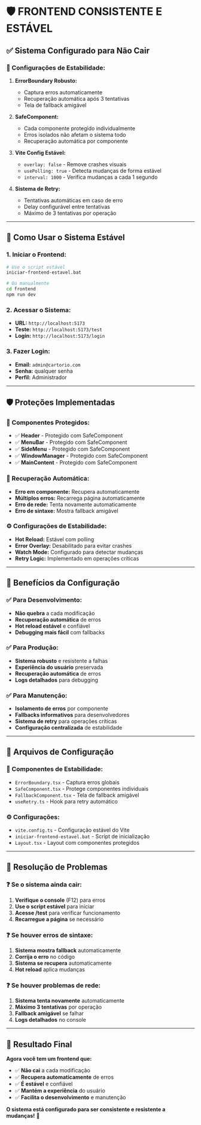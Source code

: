 # 🛡️ **FRONTEND CONSISTENTE E ESTÁVEL**

## ✅ **Sistema Configurado para Não Cair**

### **🔧 Configurações de Estabilidade:**

1. **ErrorBoundary Robusto:**
   - Captura erros automaticamente
   - Recuperação automática após 3 tentativas
   - Tela de fallback amigável

2. **SafeComponent:**
   - Cada componente protegido individualmente
   - Erros isolados não afetam o sistema todo
   - Recuperação automática por componente

3. **Vite Config Estável:**
   - `overlay: false` - Remove crashes visuais
   - `usePolling: true` - Detecta mudanças de forma estável
   - `interval: 1000` - Verifica mudanças a cada 1 segundo

4. **Sistema de Retry:**
   - Tentativas automáticas em caso de erro
   - Delay configurável entre tentativas
   - Máximo de 3 tentativas por operação

---

## 🚀 **Como Usar o Sistema Estável**

### **1. Iniciar o Frontend:**
```bash
# Use o script estável
iniciar-frontend-estavel.bat

# Ou manualmente
cd frontend
npm run dev
```

### **2. Acessar o Sistema:**
- **URL:** `http://localhost:5173`
- **Teste:** `http://localhost:5173/test`
- **Login:** `http://localhost:5173/login`

### **3. Fazer Login:**
- **Email:** `admin@cartorio.com`
- **Senha:** qualquer senha
- **Perfil:** Administrador

---

## 🛡️ **Proteções Implementadas**

### **📱 Componentes Protegidos:**
- ✅ **Header** - Protegido com SafeComponent
- ✅ **MenuBar** - Protegido com SafeComponent
- ✅ **SideMenu** - Protegido com SafeComponent
- ✅ **WindowManager** - Protegido com SafeComponent
- ✅ **MainContent** - Protegido com SafeComponent

### **🔄 Recuperação Automática:**
- **Erro em componente:** Recupera automaticamente
- **Múltiplos erros:** Recarrega página automaticamente
- **Erro de rede:** Tenta novamente automaticamente
- **Erro de sintaxe:** Mostra fallback amigável

### **⚙️ Configurações de Estabilidade:**
- **Hot Reload:** Estável com polling
- **Error Overlay:** Desabilitado para evitar crashes
- **Watch Mode:** Configurado para detectar mudanças
- **Retry Logic:** Implementado em operações críticas

---

## 🎯 **Benefícios da Configuração**

### **✅ Para Desenvolvimento:**
- **Não quebra** a cada modificação
- **Recuperação automática** de erros
- **Hot reload estável** e confiável
- **Debugging mais fácil** com fallbacks

### **✅ Para Produção:**
- **Sistema robusto** e resistente a falhas
- **Experiência do usuário** preservada
- **Recuperação automática** de erros
- **Logs detalhados** para debugging

### **✅ Para Manutenção:**
- **Isolamento de erros** por componente
- **Fallbacks informativos** para desenvolvedores
- **Sistema de retry** para operações críticas
- **Configuração centralizada** de estabilidade

---

## 🔧 **Arquivos de Configuração**

### **📁 Componentes de Estabilidade:**
- `ErrorBoundary.tsx` - Captura erros globais
- `SafeComponent.tsx` - Protege componentes individuais
- `FallbackComponent.tsx` - Tela de fallback amigável
- `useRetry.ts` - Hook para retry automático

### **⚙️ Configurações:**
- `vite.config.ts` - Configuração estável do Vite
- `iniciar-frontend-estavel.bat` - Script de inicialização
- `Layout.tsx` - Layout com componentes protegidos

---

## 🚨 **Resolução de Problemas**

### **❓ Se o sistema ainda cair:**
1. **Verifique o console** (F12) para erros
2. **Use o script estável** para iniciar
3. **Acesse /test** para verificar funcionamento
4. **Recarregue a página** se necessário

### **❓ Se houver erros de sintaxe:**
1. **Sistema mostra fallback** automaticamente
2. **Corrija o erro** no código
3. **Sistema se recupera** automaticamente
4. **Hot reload** aplica mudanças

### **❓ Se houver problemas de rede:**
1. **Sistema tenta novamente** automaticamente
2. **Máximo 3 tentativas** por operação
3. **Fallback amigável** se falhar
4. **Logs detalhados** no console

---

## 🎉 **Resultado Final**

**Agora você tem um frontend que:**
- ✅ **Não cai** a cada modificação
- ✅ **Recupera automaticamente** de erros
- ✅ **É estável** e confiável
- ✅ **Mantém a experiência** do usuário
- ✅ **Facilita o desenvolvimento** e manutenção

**O sistema está configurado para ser consistente e resistente a mudanças!** 🚀
